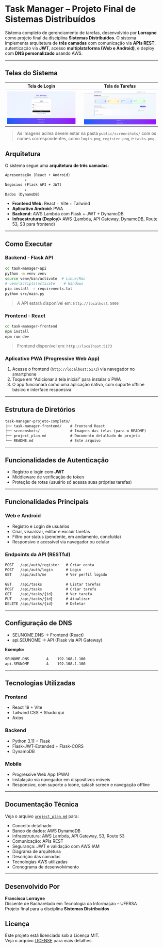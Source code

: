 # Task Manager – Projeto Final de Sistemas Distribuídos

Sistema completo de gerenciamento de tarefas, desenvolvido por **Lorrayne** como projeto final da disciplina **Sistemas Distribuídos**. O sistema implementa arquitetura de **três camadas** com comunicação via **APIs REST**, autenticação via **JWT**, acesso **multiplataforma (Web e Android)**, e deploy com **DNS personalizado** usando AWS.

---

## Telas do Sistema

| Tela de Login | | Tela de Tarefas |
|---------------|------------------|------------------|
| ![Login](https://github.com/franciscalorraynes/task-manager/raw/main/task-manager-frontend/public/screenshots/login.png?v=1) |  | ![Tasks](https://github.com/franciscalorraynes/task-manager/raw/main/task-manager-frontend/public/screenshots/tasks.png?v=1) |



> As imagens acima devem estar na pasta `public/screenshots/` com os nomes correspondentes, como `login.png`, `register.png`, e `tasks.png`.

## Arquitetura

O sistema segue uma **arquitetura de três camadas**:

```
Apresentação (React + Android)
         ↓
Negócios (Flask API + JWT)
         ↓
Dados (DynamoDB)
```

- **Frontend Web:** React + Vite + Tailwind  
- **Aplicativo Android:** PWA
- **Backend:** AWS Lambda com Flask + JWT + DynamoDB  
- **Infraestrutura (Deploy):** AWS (Lambda, API Gateway, DynamoDB, Route 53, S3 para frontend)

---

## Como Executar

### Backend - Flask API
```bash
cd task-manager-api
python -m venv venv
source venv/bin/activate  # Linux/Mac
# venv\Scripts\activate    # Windows
pip install -r requirements.txt
python src/main.py
```
> A API estará disponível em: `http://localhost:5000`

### Frontend - React
```bash
cd task-manager-frontend
npm install
npm run dev
```
> Frontend disponível em: `http://localhost:5173`

### Aplicativo PWA (Progressive Web App)
1. Acesse o frontend (`http://localhost:5173`) via navegador no smartphone  
2. Toque em “Adicionar à tela inicial” para instalar o PWA  
3. O app funcionará como uma aplicação nativa, com suporte offline básico e interface responsiva

---

## Estrutura de Diretórios

```
task-manager-projeto-completo/
├── task-manager-frontend/    # Frontend React
├── screenshots/              # Imagens das telas (para o README)
├── project_plan.md           # Documento detalhado do projeto
└── README.md                 # Este arquivo
```

---

## Funcionalidades de Autenticação

- Registro e login com **JWT**
- Middleware de verificação de token
- Proteção de rotas (usuário só acessa suas próprias tarefas)

---

## Funcionalidades Principais

### Web e Android

- Registro e Login de usuários  
- Criar, visualizar, editar e excluir tarefas  
- Filtro por status (pendente, em andamento, concluída)  
- Responsivo e acessível via navegador ou celular  

### Endpoints da API (RESTful)

```http
POST   /api/auth/register   # Criar conta
POST   /api/auth/login      # Login
GET    /api/auth/me         # Ver perfil logado

GET    /api/tasks           # Listar tarefas
POST   /api/tasks           # Criar tarefa
GET    /api/tasks/{id}      # Ver tarefa
PUT    /api/tasks/{id}      # Atualizar
DELETE /api/tasks/{id}      # Deletar
```

---

## Configuração de DNS

- SEUNOME.DNS → Frontend (React)  
- api.SEUNOME → API (Flask via API Gateway)

**Exemplo:**
```
SEUNOME.DNS        A    192.168.1.100
api.SEUNOME        A    192.168.1.100
```

---

## Tecnologias Utilizadas

### Frontend
- React 19 + Vite
- Tailwind CSS + Shadcn/ui
- Axios

### Backend
- Python 3.11 + Flask
- Flask-JWT-Extended + Flask-CORS
- DynamoDB

### Mobile
- Progressive Web App (PWA)
- Instalação via navegador em dispositivos móveis
- Responsivo, com suporte a ícone, splash screen e navegação offline

---

## Documentação Técnica

Veja o arquivo [`project_plan.md`](./project_plan.md) para:

- Conceito detalhado
- Banco de dados: AWS DynamoDB
- Infraestrutura: AWS Lambda, API Gateway, S3, Route 53
- Comunicação: APIs REST
- Segurança: JWT e validação com AWS IAM
- Diagrama de arquitetura
- Descrição das camadas
- Tecnologias AWS utilizadas
- Cronograma de desenvolvimento

---

## Desenvolvido Por

**Francisca Lorrayne**  
Discente de Bacharelado em Tecnologia da Informação – UFERSA  
Projeto final para a disciplina **Sistemas Distribuídos**

## Licença

Este projeto está licenciado sob a Licença MIT.  
Veja o arquivo [LICENSE](./LICENSE) para mais detalhes.

